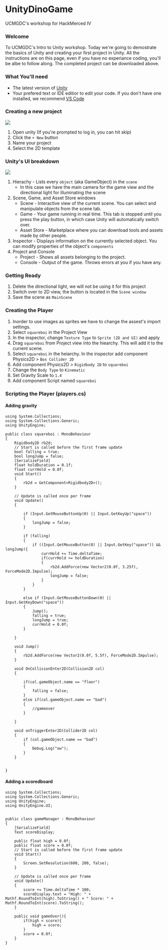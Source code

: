 # UnityDinoGame
UCMGDC's workshop for HackMerced IV

### Welcome
To UCMGDC's Intro to Unity workshop. Today we're going to demostrate the basics of Unity and creating your first project in Unity. All the instructions are on this page, even if you have no experiance coding, you'll be albe to follow along. The completed project can be downloaded above.

### What You'll need
* The latest version of [Unity](https://store.unity.com/download?ref=personal)
* Your prefered text or IDE editior to edit your code. If you don't have one installed, we recommend [VS Code](https://code.visualstudio.com/download)

### Creating a new project

![](https://github.com/UCMercedGameDevelopmentClub/UnityDinoGame/blob/master/Screenshots/new_project.png)

1. Open unity (If you're prompted to log in, you can hit skip)
2. Click the `+ New` button
3. Name your project
4. Select the 2D template

### Unity's UI breakdown
![](https://github.com/UCMercedGameDevelopmentClub/UnityDinoGame/blob/master/Screenshots/layout.png)
1. Hierachy - Lists every `object` (aka GameObject) in the `scene`
    * In this case we have the main camera for the game view and the directional light for illuminating the scene
2. Scene, Game, and Asset Store windows
    * Scene - Interactive view of the current scene. You can select and manipulate objects from the scene tab.
    * Game - Your game running in real time. This tab is stopped until you press the play button, in which case Unity will automatically switch over.
    * Asset Store - Marketplace where you can download tools and assets made by other people.
3. Inspector - Displays information on the currently selected object. You can modify properties of the object's `components`
4. Project and Console
    * Project - Shows all assets belonging to the project.
    * Console - Output of the game. Throws errors at you if you have any.

### Getting Ready
1. Delete the directional light, we will not be using it for this project
2. Switch over to 2D view, the button is located in the `Scene window`
3. Save the scene as `MainScene`

### Creating the Player
1. Inorder to use images as sprites we have to change the assest's import settings.
2. Select `squareboi` in the Project View
3. In the inspector, change `Texture Type` to `Sprite (2D and UI)` and apply
4. Drag `squareboi` from Project view into the hiearchy. This will add it to the current scene.
5. Select `squareboi` in the heiarchy. In the inspector add component Physics2D > `Box Collider 2D`
6. Add component Physics2D > `Rigidbody 2D` to `squareboi` 
7. Change the `Body Type` to `Kinematic`
8. Set Gravity Scale to `1.4`
9. Add component Script named `squareboi`

### Scripting the Player (players.cs)

#### Adding gravity
```
using System.Collections;
using System.Collections.Generic;
using UnityEngine;

public class squareboi : MonoBehaviour
{
    Rigidbody2D rb2d;
    // Start is called before the first frame update
    bool falling = true;
    bool longJump = false;
    [SerializeField]
    float holdDuration = 0.1f;
    float currHold = 0.0f;
    void Start()
    {
        rb2d = GetComponent<Rigidbody2D>();
    }

    // Update is called once per frame
    void Update()
    {

        if (Input.GetMouseButtonUp(0) || Input.GetKeyUp("space"))
        {
            longJump = false;
        }

        if (falling)
        {
            if ((Input.GetMouseButton(0) || Input.GetKey("space")) && longJump){
                currHold += Time.deltaTime;
                if(currHold >= holdDuration)
                {
                    rb2d.AddForce(new Vector2(0.0f, 3.25f), ForceMode2D.Impulse);
                    longJump = false;
                }
            }
        }

        else if (Input.GetMouseButtonDown(0) || Input.GetKeyDown("space"))
        {
            Jump();
            falling = true;
            longJump = true;
            currHold = 0.0f;
        }

    }

    void Jump()
    {
        rb2d.AddForce(new Vector2(0.0f, 5.5f), ForceMode2D.Impulse);
    }

    void OnCollisionEnter2D(Collision2D col)
    {
      
        if(col.gameObject.name == "floor")
        {
            falling = false;
        }
        else if(col.gameObject.name == "bad")
        {
            //gameover
        }
        
    }

    void onTriggerEnter2D(Collider2D col)
    {
        if (col.gameObject.name == "bad")
        {
            Debug.Log("ow");
        }
    }


}
```

#### Adding a scoredboard 
```
using System.Collections;
using System.Collections.Generic;
using UnityEngine;
using UnityEngine.UI;


public class gameManager : MonoBehaviour
{
    [SerializeField]
    Text scoreDisplay;
    
    public float high = 0.0f;
    public float score = 0.0f;
    // Start is called before the first frame update
    void Start()
    {
        Screen.SetResolution(600, 200, false);
    }

    // Update is called once per frame
    void Update()
    {
        score += Time.deltaTime * 100;
        scoreDisplay.text = "High: " + Mathf.RoundToInt(high).ToString() + " Score: " + Mathf.RoundToInt(score).ToString();
    }

    public void gameOver(){
        if(high < score){
            high = score;
        }
        score = 0.0f;
    }
}
```
